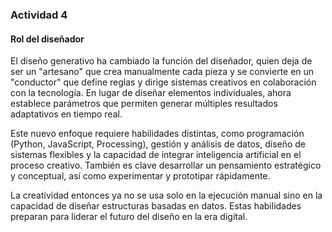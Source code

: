 ### Actividad 4
#### Rol del diseñador

El diseño generativo ha cambiado la función del diseñador, quien deja de ser un "artesano" que crea manualmente cada pieza y se convierte en un "conductor" que define reglas y dirige sistemas creativos en colaboración con la tecnología. En lugar de diseñar elementos individuales, ahora establece parámetros que permiten generar múltiples resultados adaptativos en tiempo real.

Este nuevo enfoque requiere habilidades distintas, como programación (Python, JavaScript, Processing), gestión y análisis de datos, diseño de sistemas flexibles y la capacidad de integrar inteligencia artificial en el proceso creativo. También es clave desarrollar un pensamiento estratégico y conceptual, así como experimentar y prototipar rápidamente.

La creatividad entonces ya no se usa solo en la ejecución manual sino en la capacidad de diseñar estructuras basadas en datos. Estas habilidades preparan para liderar el futuro del diseño en la era digital.
